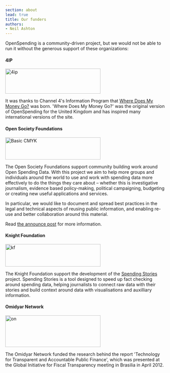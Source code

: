 ```yaml
---
section: about
lead: true
title: Our funders
authors:
- Neil Ashton
---
```

OpenSpending is a community-driven project, but we would not be able to run it without the generous support of these organizations:

#### 4IP

<img src="http://blog.openspending.org/files/2013/09/4ip-300x79.jpg" alt="4ip" width="300" height="79" class="alignright size-medium wp-image-1056" />

It was thanks to Channel 4's Information Program that [Where Does My Money Go?](http://wheredoesmymoneygo.org/) was born. 'Where Does My Money Go?' was the original version of OpenSpending for the United Kingdom and has inspired many international versions of the site.

#### Open Society Foundations

<img src="http://blog.openspending.org/files/2013/09/osf-300x70.jpg" alt="Basic CMYK" width="300" height="70" class="alignright size-medium wp-image-1057" />

The Open Society Foundations support community building work around Open Spending Data. With this project we aim to help more groups and individuals around the world to use and work with spending data more effectively to do the things they care about – whether this is investigative journalism, evidence based policy-making, political campaigning, budgeting or creating new useful applications and services.

In particular, we would like to document and spread best practices in the legal and technical aspects of reusing public information, and enabling re-use and better collaboration around this material.

Read [the announce post]( http://blog.openspending.org/2012/01/12/civil-society-and-spending-data-who-is-mapping-the-money/) for more information.

#### Knight Foundation

<img src="http://blog.openspending.org/files/2013/09/kf-300x71.png" alt="kf" width="300" height="71" class="alignright size-medium wp-image-1058" />

The Knight Foundation support the development of the [Spending Stories](http://blog.okfn.org/2011/06/22/spending-stories-is-a-winner-of-the-knight-news-challenge/) project. Spending Stories is a tool designed to speed up fact checking around spending data, helping journalists to connect raw data with their stories and build context around data with visualisations and auxilliary information.

#### Omidyar Network

<img src="http://blog.openspending.org/files/2013/09/on-300x100.jpg" alt="on" width="300" height="100" class="alignright size-medium wp-image-1059" />

The Omidyar Network funded the research behind the report 'Technology for Transparent and Accountable Public Finance', which was presented at the Global Initiative for Fiscal Transparency meeting in Brasilia in April 2012.
